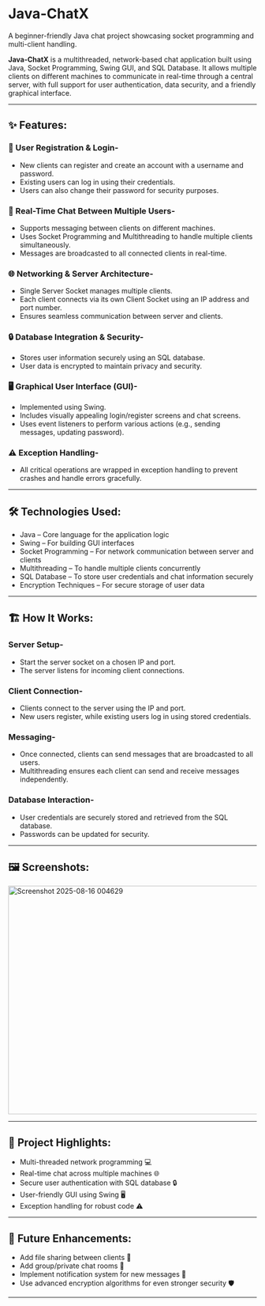 # Java-ChatX
A beginner-friendly Java chat project showcasing socket programming and multi-client handling.

**Java-ChatX** is a multithreaded, network-based chat application built using Java, Socket Programming, Swing GUI, and SQL Database. It allows multiple clients on different machines to communicate in real-time through a central server, with full support for user authentication, data security, and a friendly graphical interface.

---

## ✨ Features:

### 📝 User Registration & Login-

- New clients can register and create an account with a username and password.
- Existing users can log in using their credentials.
- Users can also change their password for security purposes.

### 💬 Real-Time Chat Between Multiple Users-

- Supports messaging between clients on different machines.
- Uses Socket Programming and Multithreading to handle multiple clients simultaneously.
- Messages are broadcasted to all connected clients in real-time.

### 🌐 Networking & Server Architecture-

- Single Server Socket manages multiple clients.
- Each client connects via its own Client Socket using an IP address and port number.
- Ensures seamless communication between server and clients.

### 🔒 Database Integration & Security-

- Stores user information securely using an SQL database.
- User data is encrypted to maintain privacy and security.

### 🖥️ Graphical User Interface (GUI)-

- Implemented using Swing.
- Includes visually appealing login/register screens and chat screens.
- Uses event listeners to perform various actions (e.g., sending messages, updating password).

### ⚠️ Exception Handling-

- All critical operations are wrapped in exception handling to prevent crashes and handle errors gracefully.

---

## 🛠️ Technologies Used:

- Java – Core language for the application logic
- Swing – For building GUI interfaces
- Socket Programming – For network communication between server and clients
- Multithreading – To handle multiple clients concurrently
- SQL Database – To store user credentials and chat information securely
- Encryption Techniques – For secure storage of user data

---

## 🏗️ How It Works:

### Server Setup-

- Start the server socket on a chosen IP and port.
- The server listens for incoming client connections.

### Client Connection-

- Clients connect to the server using the IP and port.
- New users register, while existing users log in using stored credentials.

### Messaging-

- Once connected, clients can send messages that are broadcasted to all users.
- Multithreading ensures each client can send and receive messages independently.

### Database Interaction-

- User credentials are securely stored and retrieved from the SQL database.
- Passwords can be updated for security.

---

## 🖼️ Screenshots:


<img width="852" height="462" alt="Screenshot 2025-08-16 004629" src="https://github.com/user-attachments/assets/dbe68461-be9a-4ad1-8fd3-2290dc7784ad" />

---

## 🌟 Project Highlights:

- Multi-threaded network programming 💻
- Real-time chat across multiple machines 🌐
- Secure user authentication with SQL database 🔒
- User-friendly GUI using Swing 🖥️
- Exception handling for robust code ⚠️

---

## 🚀 Future Enhancements:

- Add file sharing between clients 📁
- Add group/private chat rooms 👥
- Implement notification system for new messages 🔔
- Use advanced encryption algorithms for even stronger security 🛡️

---



